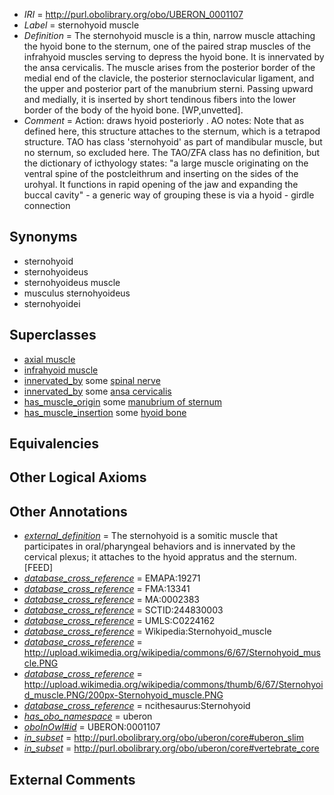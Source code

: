  * *IRI* = http://purl.obolibrary.org/obo/UBERON_0001107
 * *Label* = sternohyoid muscle
 * *Definition* = The sternohyoid muscle is a thin, narrow muscle attaching the hyoid bone to the sternum, one of the paired strap muscles of the infrahyoid muscles serving to depress the hyoid bone. It is innervated by the ansa cervicalis. The muscle arises from the posterior border of the medial end of the clavicle, the posterior sternoclavicular ligament, and the upper and posterior part of the manubrium sterni. Passing upward and medially, it is inserted by short tendinous fibers into the lower border of the body of the hyoid bone. [WP,unvetted].
 * *Comment* = Action: draws hyoid posteriorly . AO notes: Note that as defined here, this structure attaches to the sternum, which is a tetrapod structure. TAO has class 'sternohyoid' as part of mandibular muscle, but no sternum, so excluded here. The TAO/ZFA class has no definition, but the dictionary of icthyology states: "a large muscle originating on the ventral spine of the postcleithrum and inserting on the sides of the urohyal. It functions in rapid opening of the jaw and expanding the buccal cavity" - a generic way of grouping these is via a hyoid - girdle connection

## Synonyms

 * sternohyoid
 * sternohyoideus
 * sternohyoideus muscle
 * musculus sternohyoideus
 * sternohyoidei

## Superclasses

 * [axial muscle](../../UBERON/97/UBERON_0003897.md)
 * [infrahyoid muscle](../../UBERON/23/UBERON_0008523.md)
 * [innervated_by](../../RO/05/RO_0002005.md) some [spinal nerve](../../UBERON/80/UBERON_0001780.md)
 * [innervated_by](../../RO/05/RO_0002005.md) some [ansa cervicalis](../../UBERON/30/UBERON_0005430.md)
 * [has_muscle_origin](../../RO/72/RO_0002372.md) some [manubrium of sternum](../../UBERON/05/UBERON_0002205.md)
 * [has_muscle_insertion](../../RO/73/RO_0002373.md) some [hyoid bone](../../UBERON/85/UBERON_0001685.md)

## Equivalencies


## Other Logical Axioms


## Other Annotations

 * *[external_definition](../../UBPROP/01/UBPROP_0000001.md)* = The sternohyoid is a somitic muscle that participates in oral/pharyngeal behaviors and is innervated by the cervical plexus; it attaches to the hyoid appratus and the sternum.[FEED]
 * *[database_cross_reference](../../ef/oboInOwl#hasDbXref.md)* = EMAPA:19271
 * *[database_cross_reference](../../ef/oboInOwl#hasDbXref.md)* = FMA:13341
 * *[database_cross_reference](../../ef/oboInOwl#hasDbXref.md)* = MA:0002383
 * *[database_cross_reference](../../ef/oboInOwl#hasDbXref.md)* = SCTID:244830003
 * *[database_cross_reference](../../ef/oboInOwl#hasDbXref.md)* = UMLS:C0224162
 * *[database_cross_reference](../../ef/oboInOwl#hasDbXref.md)* = Wikipedia:Sternohyoid_muscle
 * *[database_cross_reference](../../ef/oboInOwl#hasDbXref.md)* = http://upload.wikimedia.org/wikipedia/commons/6/67/Sternohyoid_muscle.PNG
 * *[database_cross_reference](../../ef/oboInOwl#hasDbXref.md)* = http://upload.wikimedia.org/wikipedia/commons/thumb/6/67/Sternohyoid_muscle.PNG/200px-Sternohyoid_muscle.PNG
 * *[database_cross_reference](../../ef/oboInOwl#hasDbXref.md)* = ncithesaurus:Sternohyoid
 * *[has_obo_namespace](../../ce/oboInOwl#hasOBONamespace.md)* = uberon
 * *[oboInOwl#id](../../id/oboInOwl#id.md)* = UBERON:0001107
 * *[in_subset](../../et/oboInOwl#inSubset.md)* = http://purl.obolibrary.org/obo/uberon/core#uberon_slim
 * *[in_subset](../../et/oboInOwl#inSubset.md)* = http://purl.obolibrary.org/obo/uberon/core#vertebrate_core

## External Comments

